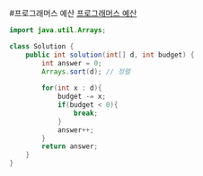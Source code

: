 #프로그래머스 예산
[프로그래머스 예산](https://school.programmers.co.kr/learn/courses/30/lessons/12982)
```java
import java.util.Arrays;

class Solution {
    public int solution(int[] d, int budget) {
        int answer = 0;
        Arrays.sort(d); // 정렬
        
        for(int x : d){
            budget -= x;
            if(budget < 0){
                break;
            }
            answer++;
        }
        return answer;
    }
}
```